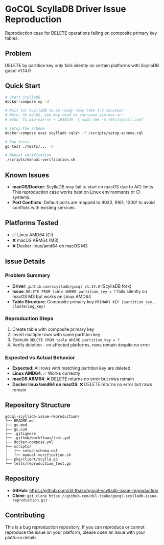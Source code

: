 # GoCQL ScyllaDB Driver Issue Reproduction

Reproduction case for DELETE operations failing on composite primary key tables.

## Problem
DELETE by partition key only fails silently on certain platforms with ScyllaDB gocql v1.14.0

## Quick Start
```bash
# Start ScyllaDB
docker-compose up -d

# Wait for ScyllaDB to be ready (may take 1-2 minutes)
# Note: On macOS, you may need to increase aio-max-nr:
# echo 'fs.aio-max-nr = 1048576' | sudo tee -a /etc/sysctl.conf

# Setup the schema
docker-compose exec scylladb cqlsh -f /scripts/setup-schema.cql

# Run tests
go test ./tests/... -v

# Manual verification
./scripts/manual-verification.sh
```

## Known Issues
- **macOS/Docker**: ScyllaDB may fail to start on macOS due to AIO limits. This reproduction case works best on Linux environments or CI systems.
- **Port Conflicts**: Default ports are mapped to 9043, 9161, 10001 to avoid conflicts with existing services.

## Platforms Tested
- ✅ Linux AMD64 (CI)
- ❌ macOS ARM64 (M3)
- ❌ Docker linux/amd64 on macOS M3

## Issue Details

### Problem Summary
- **Driver**: `github.com/scylladb/gocql v1.14.0` (ScyllaDB fork)
- **Issue**: `DELETE FROM table WHERE partition_key = ?` fails silently on macOS M3 but works on Linux AMD64
- **Table Structure**: Composite primary key `PRIMARY KEY (partition_key, clustering_key)`

### Reproduction Steps
1. Create table with composite primary key
2. Insert multiple rows with same partition key
3. Execute `DELETE FROM table WHERE partition_key = ?`
4. Verify deletion - on affected platforms, rows remain despite no error

### Expected vs Actual Behavior
- **Expected**: All rows with matching partition key are deleted
- **Linux AMD64**: ✅ Works correctly
- **macOS ARM64**: ❌ DELETE returns no error but rows remain
- **Docker linux/amd64 on macOS**: ❌ DELETE returns no error but rows remain

## Repository Structure
```
gocql-scylladb-issue-reproduction/
├── README.md
├── go.mod
├── go.sum
├── .gitignore
├── .github/workflows/test.yml
├── docker-compose.yml
├── scripts/
│   ├── setup-schema.cql
│   └── manual-verification.sh
├── pkg/client/scylla.go
└── tests/reproduction_test.go
```

## Repository
- **GitHub**: https://github.com/dil-tbako/gocql-scylladb-issue-reproduction
- **Clone**: `git clone https://github.com/dil-tbako/gocql-scylladb-issue-reproduction.git`

## Contributing
This is a bug reproduction repository. If you can reproduce or cannot reproduce the issue on your platform, please open an issue with your platform details.